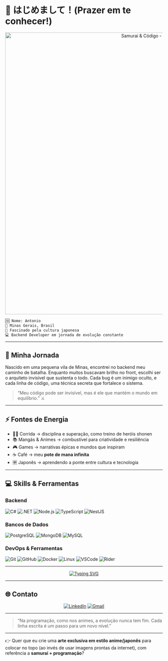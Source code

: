 # 👋 はじめまして！(Prazer em te conhecer!)

<div align="center">
  <img src="https://i.ibb.co/Z6kHZss/japan-anime-backend.png" alt="Samurai & Código - Japão" width="900"/>
</div>

```bash
🆔 Nome: Antonio  
📍 Minas Gerais, Brasil  
🎌 Fascinado pela cultura japonesa  
💻 Backend Developer em jornada de evolução constante
```

---

## 📖 Minha Jornada

Nascido em uma pequena vila de Minas, encontrei no backend meu caminho de batalha.
Enquanto muitos buscavam brilho no front, escolhi ser o arquiteto invisível que sustenta o todo.
Cada bug é um inimigo oculto, e cada linha de código, uma técnica secreta que fortalece o sistema.

> “Meu código pode ser invisível, mas é ele que mantém o mundo em equilíbrio.” ⚔️

---

## ⚡ Fontes de Energia

* 🏃‍♂️ Corrida → disciplina e superação, como treino de heróis shonen
* 📚 Mangás & Animes → combustível para criatividade e resiliência
* 🎮 Games → narrativas épicas e mundos que inspiram
* ☕ Café → meu **pote de mana infinita**
* 🈸 Japonês → aprendendo a ponte entre cultura e tecnologia

---

## 💻 Skills & Ferramentas

### Backend

![C#](https://img.shields.io/badge/C%23-239120?style=for-the-badge\&logo=c-sharp\&logoColor=white)
![.NET](https://img.shields.io/badge/.NET-512BD4?style=for-the-badge\&logo=dotnet\&logoColor=white)
![Node.js](https://img.shields.io/badge/Node.js-339933?style=for-the-badge\&logo=node.js\&logoColor=white)
![TypeScript](https://img.shields.io/badge/TypeScript-3178C6?style=for-the-badge\&logo=typescript\&logoColor=white)
![NestJS](https://img.shields.io/badge/NestJS-E0234E?style=for-the-badge\&logo=nestjs\&logoColor=white)

### Bancos de Dados

![PostgreSQL](https://img.shields.io/badge/PostgreSQL-4169E1?style=for-the-badge\&logo=postgresql\&logoColor=white)
![MongoDB](https://img.shields.io/badge/MongoDB-47A248?style=for-the-badge\&logo=mongodb\&logoColor=white)
![MySQL](https://img.shields.io/badge/MySQL-4479A1?style=for-the-badge\&logo=mysql\&logoColor=white)

### DevOps & Ferramentas

![Git](https://img.shields.io/badge/Git-F05032?style=for-the-badge\&logo=git\&logoColor=white)
![GitHub](https://img.shields.io/badge/GitHub-181717?style=for-the-badge\&logo=github\&logoColor=white)
![Docker](https://img.shields.io/badge/Docker-2496ED?style=for-the-badge\&logo=docker\&logoColor=white)
![Linux](https://img.shields.io/badge/Linux-FCC624?style=for-the-badge\&logo=linux\&logoColor=black)
![VSCode](https://img.shields.io/badge/VSCode-007ACC?style=for-the-badge\&logo=visualstudiocode\&logoColor=white)
![Rider](https://img.shields.io/badge/Rider-000000?style=for-the-badge\&logo=rider\&logoColor=white)

---

<div align="center">

<a href="https://git.io/typing-svg">
  <img src="https://readme-typing-svg.herokuapp.com?font=Fira+Code&weight=600&size=22&duration=1500&pause=800&color=FF0000&center=true&vCenter=true&width=900&lines=Backend+%E2%88%B4+Cultura+Japonesa+%E2%88%B4+Evolu%C3%A7%C3%A3o+Constante;Cada+bug+%C3%A9+um+inimigo.;Cada+projeto+%C3%A9+um+novo+arco+da+minha+jornada!" alt="Typing SVG" />
</a>

</div>

---

## 🌐 Contato

<div align="center">

[![LinkedIn](https://img.shields.io/badge/LinkedIn-0A66C2?style=for-the-badge\&logo=linkedin\&logoColor=white)](https://www.linkedin.com/in/antônio-marcosrrds)
[![Gmail](https://img.shields.io/badge/Gmail-EA4335?style=for-the-badge\&logo=gmail\&logoColor=white)](mailto:antoniomarcos.amrrds@gmail.com)

</div>

---

> “Na programação, como nos animes, a evolução nunca tem fim. Cada linha escrita é um passo para um novo nível.”

---

👉 Quer que eu crie uma **arte exclusiva em estilo anime/japonês** para colocar no topo (ao invés de usar imagens prontas da internet), com referência a **samurai + programação**?
